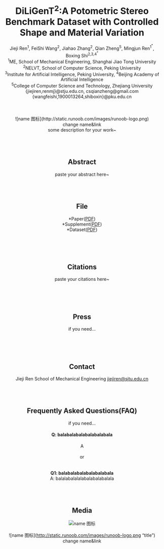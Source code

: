 # <center><b>DiLiGenT<sup>2</sup>:A Potometric Stereo Benchmark Dataset with Controlled Shape and Material Variation</b></center>
<center>Jieji Ren<sup>1</sup>, FeiShi Wang<sup>2</sup>, Jiahao Zhang<sup>2</sup>, Qian Zheng<sup>5</sup>, Mingjun Ren<sup>1<sup>*</sup></sup>, Boxing Shi<sup>2,3,4<sup>*</sup></sup></center>
<center><sup>1</sup>ME, School of Mechanical Engineering, Shanghai Jiao Tong University</center> 
<center><sup>2</sup>NELVT, School of Computer Science, Peking University</center>
<center><sup>3</sup>Institute for Artificial Intelligence, Peking University, <sup>4</sup>Beijing Academy of Artificial Intelligence</center>
<center><sup>5</sup>College of Computer Science and Technology, Zhejiang University</center>
<center>{jiejiren,renmj}@stju.edu.cn, csqianzheng@gmail.com</center>
<center>{wangfeishi,1900013264,shiboxin}@pku.edu.cn</center>
<br/><br/><br/>
<center>![name 图标](http://static.runoob.com/images/runoob-logo.png)<center>
change name&link
<br/>
some description for your work~
<br/><br/><br/><br/>
  
## Abstract
paste your abstract here~
<br/><br/><br/><br/>  
  
## File
*Paper([PDF](ww.baidu.com))    
*Supplement([PDF](ww.baidu.com))    
*Dataset([PDF](ww.baidu.com))    
<br/><br/><br/><br/> 
  
## Citations
paste your citations here~   
<br/><br/><br/><br/> 
  
## Press
if you need...   
<br/><br/><br/><br/>    

## Contact
Jieji Ren
School of Mechanical Engineering
<jiejiren@sjtu.edu.cn>
<br/><br/><br/><br/>

## Frequently Asked Questions(FAQ)
if you need...   
#### Q: balabalabalabalabalabala
A<br/><br/>
or<br/><br/>  
**Q1: balabalabalabalabalabala**<br/>
A: balalabalalalabalabalabalala
<br/><br/><br/><br/>  

## Media
![name 图标](http://static.runoob.com/images/runoob-logo.png)<br/>    
![name 图标](http://static.runoob.com/images/runoob-logo.png “title”)    
change name&link


